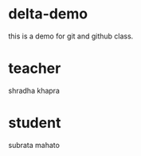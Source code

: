 # delta-demo
this is a demo for git and github class.

# teacher 
shradha khapra

# student
subrata mahato